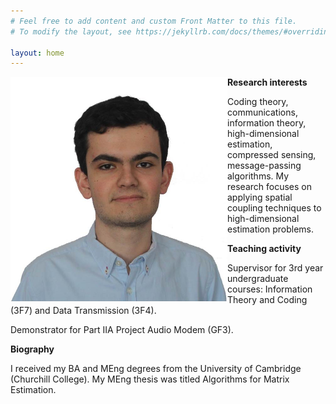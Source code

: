 ```yaml
---
# Feel free to add content and custom Front Matter to this file.
# To modify the layout, see https://jekyllrb.com/docs/themes/#overriding-theme-defaults

layout: home
---
```


<img align="left" width="347" height="359" src="pablo_photo.jpg">

**Research interests**

Coding theory, communications, information theory, high-dimensional estimation, compressed sensing, message-passing algorithms. My research focuses on applying spatial coupling techniques to high-dimensional estimation problems.

**Teaching activity**

Supervisor for 3rd year undergraduate courses: Information Theory and Coding (3F7) and Data Transmission (3F4).

Demonstrator for Part IIA Project Audio Modem (GF3).

**Biography**

I received my BA and MEng degrees from the University of Cambridge (Churchill College). My MEng thesis was titled Algorithms for Matrix Estimation.

